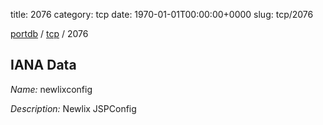 title: 2076
category: tcp
date: 1970-01-01T00:00:00+0000
slug: tcp/2076

[portdb](/) / [tcp](/category/tcp.html) / 2076


## IANA Data

_Name:_ newlixconfig

_Description:_ Newlix JSPConfig

